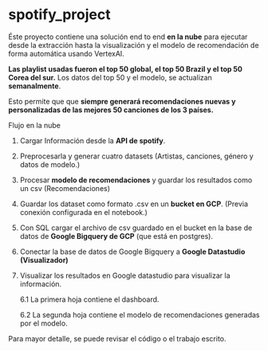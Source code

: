 # spotify_project

Éste proyecto contiene una solución end to end **en la nube** para ejecutar desde la extracción hasta la visualización y el modelo de recomendación de forma automática usando VertexAI.



**Las playlist usadas fueron el top 50 global, el top 50 Brazil y el top 50 Corea del sur.** Los datos del top 50 y el modelo, se actualizan **semanalmente**.

Esto permite que  que **siempre generará recomendaciones nuevas y personalizadas de las mejores 50 canciones de los 3 países.**

Flujo en la nube
1. Cargar Información desde la **API de spotify**.
2. Preprocesarla y generar cuatro datasets (Artistas, canciones, género y datos de modelo.)
3. Procesar **modelo de recomendaciones** y guardar los resultados como un csv (Recomendaciones)
3. Guardar los dataset como formato .csv en un **bucket en GCP**. (Previa conexión configurada en el notebook.)
4. Con SQL cargar el archivo de csv guardado en el bucket en la base de datos de **Google Bigquery de GCP** (que está en postgres).
5. Conectar la base de datos de Google Bigquery a **Google Datastudio (Visualizador)** 
6. Visualizar los resultados en Google datastudio para visualizar la información.

    6.1 La primera hoja contiene el dashboard.
    
    6.2 La segunda hoja contiene el modelo de recomendaciones generadas por el modelo.

Para mayor detalle, se puede revisar el código o el trabajo escrito.
